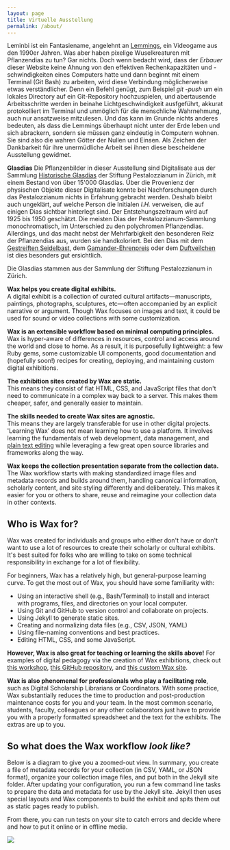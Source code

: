 ```yaml
---
layout: page
title: Virtuelle Ausstellung
permalink: /about/
---
```


Leminbi ist ein Fantasiename, angelehnt an [Lemmings](https://en.wikipedia.org/wiki/Lemmings_(video_game)), ein Videogame aus den 1990er Jahren. Was aber haben pixelige Wuselkreaturen mit Pflanzendias zu tun? Gar nichts. Doch wenn bedacht wird, dass der *Erbauer* dieser Website keine Ahnung von den effektiven Rechenkapazitäten und -schwindigkeiten eines Computers hatte und dann beginnt mit einem Terminal (Git Bash) zu arbeiten, wird diese Verbindung möglicherweise etwas verständlicher. Denn ein Befehl genügt, zum Beispiel *git -push* um ein lokales Directory auf ein Git-Repository hochzuspielen, und abertausende Arbeitsschritte werden in beinahe Lichtgeschwindigkeit ausfgeführt, akkurat protokolliert im Terminal und unmöglich für die menschliche Wahrnehmung, auch nur ansatzweise mitzulesen. Und das kann im Grunde nichts anderes bedeuten, als dass die Lemmings überhaupt nicht unter der Erde leben und sich abrackern, sondern sie müssen ganz eindeutig in Computern wohnen. Sie sind also die wahren Götter der Nullen und Einsen. Als Zeichen der Dankbarkeit für ihre unermüdliche Arbeit sei ihnen diese bescheidene Ausstellung gewidmet. 

**Glasdias**
Die Pflanzenbilder in dieser Ausstellung sind Digitalisate aus der Sammlung [Historische Glasdias](https://sammlungen.pestalozzianum.ch/gd-196-1) der Stiftung Pestalozzianum in Zürich, mit einem Bestand von über 15'000 Glasdias. Über die Provenienz der physischen Objekte dieser Digitalisate konnte bei Nachforschungen durch das Pestalozzianum nichts in Erfahrung gebracht werden. Deshalb bleibt auch ungeklärt, auf welche Person die Initialen *I.H.* verweisen, die auf einigen Dias sichtbar hinterlegt sind. Der Entstehungszeitraum wird auf 1925 bis 1950 geschätzt. Die meisten Dias der Pestalozzianum-Sammlung monochromatisch, im Unterschied zu den polychromen Pflanzendias. Allerdings, und das macht nebst der Mehrfarbigkeit den besonderen Reiz der Pflanzendias aus, wurden sie handkoloriert. Bei den Dias mit dem [Gestreiften Seidelbast](https://mariusstricker.github.io/leminbi/arumacula/obj16/), dem [Gamander-Ehrenpreis](https://mariusstricker.github.io/leminbi/arumacula/obj14/) oder dem [Duftveilchen](https://mariusstricker.github.io/leminbi/arumacula/obj3/) ist dies besonders gut ersichtlich. 


Die Glasdias stammen aus der Sammlung der Stiftung Pestalozzianum in Zürich. 


**Wax helps you create digital exhibits.**   
A digital exhibit is a collection of curated cultural artifacts—manuscripts, paintings, photographs, sculptures, etc—often accompanied by an explicit narrative or argument. Though Wax focuses on images and text, it could be used for sound or video collections with some customization.

**Wax is an extensible workflow based on minimal computing principles.**  
Wax is hyper-aware of differences in resources, control and access around the world and close to home. As a result, it is purposefully lightweight: a few Ruby gems, some customizable UI components, good documentation and (hopefully soon!) recipes for creating, deploying, and maintaining custom digital exhibitions.

**The exhibition sites created by Wax are static.**  
This means they consist of flat HTML, CSS, and JavaScript files that don't need to communicate in a complex way back to a server. This makes them cheaper, safer, and generally easier to maintain.

**The skills needed to create Wax sites are agnostic.**  
This means they are largely transferable for use in other digital projects. 'Learning Wax' does not mean learning how to use a platform. It involves learning the fundamentals of web development, data management, and [plain text editing](https://zapier.com/blog/beginner-ultimate-guide-markdown/) while leveraging a few great open source libraries and frameworks along the way.

**Wax keeps the collection presentation separate from the collection data.**  
The Wax workflow starts with making standardized image files and metadata records and builds around them, handling canonical information, scholarly content, and site styling differently and deliberately. This makes it easier for you or others to share, reuse and reimagine your collection data in other contexts.

## Who is Wax for?

Wax was created for individuals and groups who either don't have or don't want to use a lot of resources to create their scholarly or cultural exhibits. It's best suited for folks who are willing to take on some technical responsibility in exchange for a lot of flexibility.

For beginners, Wax has a relatively high, but general-purpose learning curve. To get the most out of Wax, you should have some familiarity with:

- Using an interactive shell (e.g., Bash/Terminal) to install and interact with programs, files, and directories on your local computer.
- Using Git and GitHub to version control and collaborate on projects.
- Using Jekyll to generate static sites.
- Creating and normalizing data files (e.g., CSV, JSON, YAML)
- Using file-naming conventions and best practices.
- Editing HTML, CSS, and some JavaScript.

**However, Wax is also great for teaching or learning the skills above!** For examples of digital pedagogy via the creation of Wax exhibitions, check out [this workshop](https://www.columbia.edu/content/events/introduction-minimal-computing-humanities-building-exhibit-primary-sources-using-wax), [this GitHub repository](https://github.com/stylerevolution/stylerevolution.github.io), and [this custom Wax site](https://stylerevolution.github.io/).

**Wax is also phenomenal for professionals who play a facilitating role**, such as Digital Scholarship Librarians or Coordinators. With some practice, Wax substantially reduces the time to production and post-production maintenance costs for you and your team. In the most common scenario, students, faculty, colleagues or any other collaborators just have to provide you with a properly formatted spreadsheet and the text for the exhibits. The extras are up to you.


## So what does the Wax workflow *look like?*

Below is a diagram to give you a zoomed-out view. In summary, you create a file of metadata records for your collection (in CSV, YAML, or JSON format), organize your collection image files, and put both in the Jekyll site folder. After updating your configuration, you run a few command line tasks to prepare the data and metadata for use by the Jekyll site. Jekyll then uses special layouts and Wax components to build the exhibit and spits them out as static pages ready to publish.

From there, you can run tests on your site to catch errors and decide where and how to put it online or in offline media.

<a href="{{ '/img/wax_workflow.jpg' | absolute_url }}">
  <img src="{{ '/img/wax_workflow.jpg' | absolute_url }}"/>
</a>
